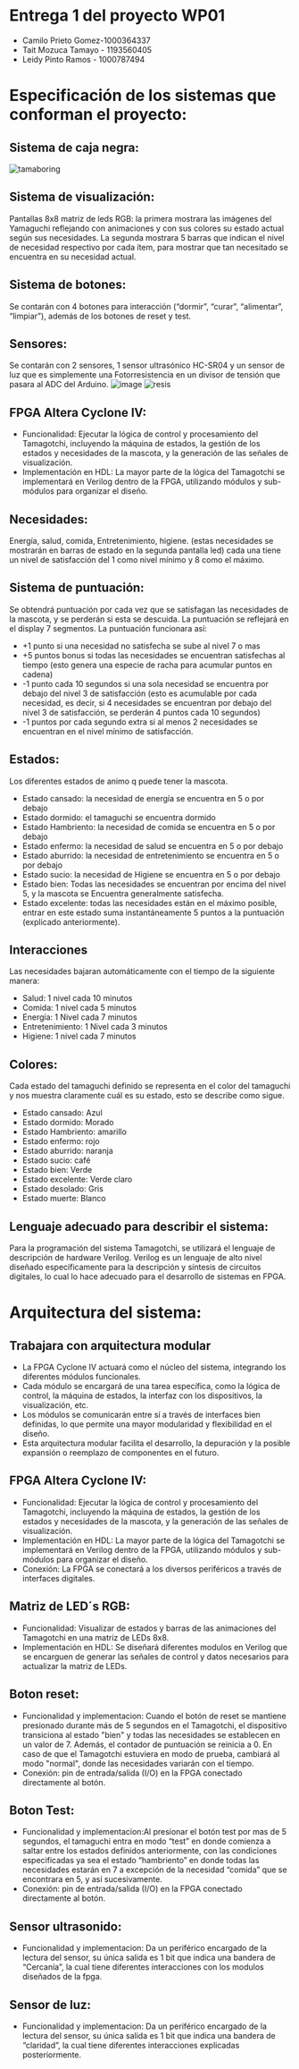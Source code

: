  # Entrega 1 del proyecto WP01

* Camilo Prieto Gomez-1000364337
* Tait Mozuca Tamayo - 1193560405
* Leidy Pinto Ramos - 1000787494
# Especificación de los sistemas que conforman el proyecto:
## Sistema de caja negra:


![tamaboring](https://github.com/user-attachments/assets/7ae1a630-79dd-41e6-862a-65f8cbbb5f8f)





## Sistema de visualización: 

Pantallas 8x8 matriz de leds RGB: la primera mostrara las imágenes del Yamaguchi reflejando con animaciones y con sus colores su estado actual según sus necesidades. La segunda mostrara 5 barras que indican el nivel de necesidad respectivo por cada ítem, para mostrar que tan necesitado se encuentra en su necesidad actual.


## Sistema de botones: 
Se contarán con 4 botones para interacción (“dormir”, “curar”, “alimentar”, “limpiar”), además de los botones de reset y test.

## Sensores:
Se contarán con 2 sensores, 1 sensor ultrasónico HC-SR04 y un sensor de luz que es simplemente una Fotorresistencia en un divisor de tensión que pasara al ADC del Arduino.
![image](https://github.com/unal-edigital1-lab/entrega-1-proyecto-grupo24-2024-1/assets/84733932/d51271f1-0765-40f9-9724-864dc0c1e111) 
![resis](https://github.com/unal-edigital1-lab/entrega-1-proyecto-grupo24-2024-1/assets/84733932/a12246a0-bf46-43af-95c6-a89d2cdcb4a5)






## FPGA Altera Cyclone IV:
* Funcionalidad: Ejecutar la lógica de control y procesamiento del
Tamagotchi, incluyendo la máquina de estados, la gestión de los estados y
necesidades de la mascota, y la generación de las señales de visualización.
* Implementación en HDL: La mayor parte de la lógica del Tamagotchi se
implementará en Verilog dentro de la FPGA, utilizando módulos y sub-
módulos para organizar el diseño.

## Necesidades:
Energía, salud, comida, Entretenimiento, higiene. (estas necesidades se mostrarán en barras de estado en la segunda pantalla led) cada una tiene un nivel de satisfacción del 1 como nivel mínimo y 8 como el máximo.

## Sistema de puntuación:

Se obtendrá puntuación por cada vez que se satisfagan las necesidades de la mascota, y se perderán si esta se descuida. La puntuación se reflejará en el display 7 segmentos. La puntuación funcionara así:

* +1 punto si una necesidad no satisfecha se sube al nivel 7 o mas
* +5 puntos bonus si todas las necesidades se encuentran satisfechas al tiempo (esto genera una especie de racha para acumular puntos en cadena)
* -1 punto cada 10 segundos si una sola necesidad se encuentra por debajo del nivel 3 de satisfacción (esto es acumulable por cada necesidad, es decir, si 4 necesidades se encuentran por debajo del nivel 3 de satisfacción, se  perderán 4 puntos cada 10 segundos)
* -1 puntos por cada segundo extra si al menos 2 necesidades se encuentran en el nivel mínimo de satisfacción.

## Estados: 
Los diferentes estados de animo q puede tener la mascota.
*	Estado cansado: la necesidad de energía se encuentra en 5 o por debajo
*	Estado dormido: el tamaguchi se encuentra dormido
*	Estado Hambriento: la necesidad de comida se encuentra en 5 o por debajo
*	Estado enfermo: la necesidad de salud se encuentra en 5 o por debajo
*	Estado aburrido: la necesidad de entretenimiento se encuentra en 5 o por debajo
*	Estado sucio: la necesidad de Higiene se encuentra en 5 o por debajo
*	Estado bien: Todas las necesidades se encuentran por encima del nivel 5, y la mascota se Encuentra generalmente satisfecha.
*	Estado excelente: todas las necesidades están en el máximo posible, entrar en este estado suma instantáneamente 5 puntos a la puntuación (explicado anteriormente).

## Interacciones
Las necesidades bajaran automáticamente con el tiempo de la siguiente manera:
* Salud: 1 nivel cada 10 minutos
* Comida: 1 nivel cada 5 minutos
* Energía: 1 Nivel cada 7 minutos
* Entretenimiento: 1 Nivel cada 3 minutos
* Higiene: 1 nivel cada 7 minutos

## Colores:
Cada estado del tamaguchi definido se representa en el color del tamaguchi y nos muestra claramente cuál es su estado, esto se describe como sigue.
*	Estado cansado: Azul
*	Estado dormido: Morado
*	Estado Hambriento: amarillo
*	Estado enfermo: rojo
*	Estado aburrido: naranja
*	Estado sucio: café 
*	Estado bien: Verde
*	Estado excelente: Verde claro
*	Estado desolado: Gris 
*	Estado muerte: Blanco

## Lenguaje adecuado para describir el sistema:
Para la programación del sistema Tamagotchi, se utilizará el lenguaje de descripción de hardware
Verilog. Verilog es un lenguaje de alto nivel diseñado específicamente para la descripción y
síntesis de circuitos digitales, lo cual lo hace adecuado para el desarrollo de sistemas en
FPGA.



# Arquitectura del sistema:
## Trabajara con arquitectura modular
* La FPGA Cyclone IV actuará como el núcleo del sistema, integrando los diferentes módulos
funcionales.
* Cada módulo se encargará de una tarea específica, como la lógica de control, la máquina
de estados, la interfaz con los dispositivos, la visualización, etc.
* Los módulos se comunicarán entre sí a través de interfaces bien definidas, lo que permite
una mayor modularidad y flexibilidad en el diseño.
* Esta arquitectura modular facilita el desarrollo, la depuración y la posible expansión o
reemplazo de componentes en el futuro.

## FPGA Altera Cyclone IV:
* Funcionalidad: Ejecutar la lógica de control y procesamiento del
Tamagotchi, incluyendo la máquina de estados, la gestión de los estados y
necesidades de la mascota, y la generación de las señales de visualización.
* Implementación en HDL: La mayor parte de la lógica del Tamagotchi se
implementará en Verilog dentro de la FPGA, utilizando módulos y sub-
módulos para organizar el diseño.
* Conexión: La FPGA se conectará a los diversos periféricos a través de
interfaces digitales.
## Matriz de LED´s RGB:
* Funcionalidad: Visualizar de estados y barras de las animaciones del
Tamagotchi en una matriz de LEDs 8x8.
* Implementación en HDL: Se diseñará diferentes modulos en Verilog que se encarguen
de generar las señales de control y datos necesarios para actualizar la
matriz de LEDs.
## Boton reset: 
* Funcionalidad y implementacion: Cuando el botón de reset se mantiene presionado durante más de 5 segundos en el Tamagotchi, el dispositivo transiciona al estado "bien" y todas las necesidades se establecen en un valor de 7. Además, el contador de puntuación se reinicia a 0. En caso de que el Tamagotchi estuviera en modo de prueba, cambiará al modo "normal", donde las necesidades variarán con el tiempo.
* Conexión: pin de entrada/salida (I/O) en la FPGA conectado directamente al botón.
## Boton Test:
* Funcionalidad y implementacion:Al presionar el botón test por mas de 5 segundos, el tamaguchi entra en modo “test” en donde comienza a saltar entre los estados definidos anteriormente, con las condiciones especificadas ya sea el estado “hambriento” en donde todas las necesidades estarán en 7 a excepción de la necesidad “comida” que se encontrara en 5, y así sucesivamente.
* Conexión: pin de entrada/salida (I/O) en la FPGA conectado directamente al botón.
## Sensor ultrasonido: 
* Funcionalidad y implementacion: Da un periférico encargado de la lectura del sensor, su única salida es 1 bit que indica una bandera de “Cercanía”, la cual tiene diferentes interacciones con los modulos diseñados de la fpga.
## Sensor de luz: 
* Funcionalidad y implementacion: Da un periférico encargado de la lectura del sensor, su única salida es 1 bit que indica una bandera de “claridad”, la cual tiene diferentes interacciones explicadas posteriormente.

